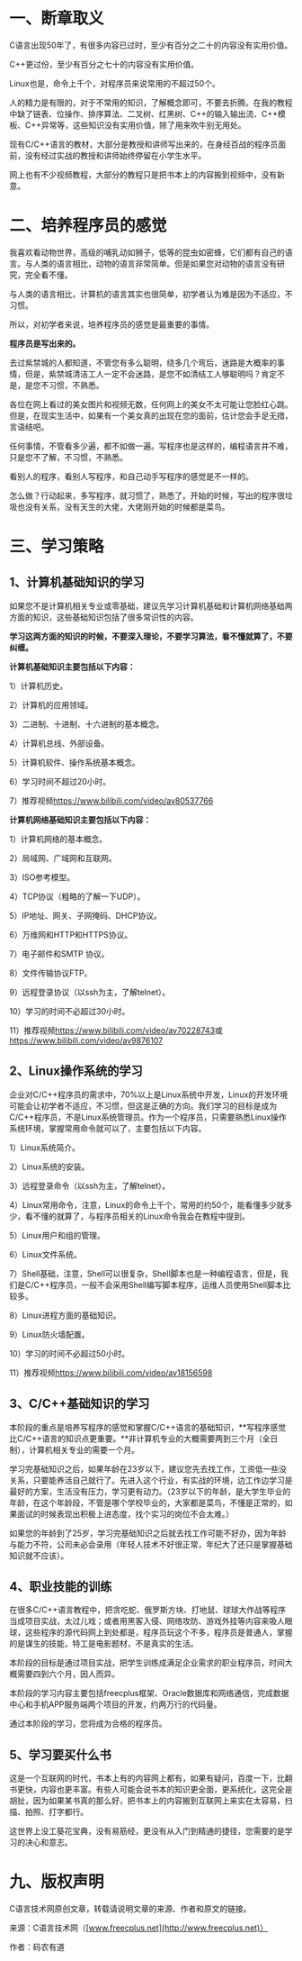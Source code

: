 # 一、断章取义

C语言出现50年了，有很多内容已过时，至少有百分之二十的内容没有实用价值。

C++更过份，至少有百分之七十的内容没有实用价值。

Linux也是，命令上千个，对程序员来说常用的不超过50个。

人的精力是有限的，对于不常用的知识，了解概念即可，不要去折腾。在我的教程中缺了链表、位操作、排序算法、二叉树、红黑树、C++的输入输出流、C++模板、C++异常等，这些知识没有实用价值，除了用来吹牛别无用处。

现有C/C++语言的教材，大部分是教授和讲师写出来的，在身经百战的程序员面前，没有经过实战的教授和讲师始终停留在小学生水平。

网上也有不少视频教程，大部分的教程只是把书本上的内容搬到视频中，没有新意。

# 二、培养程序员的感觉

我喜欢看动物世界，高级的哺乳动如狮子，低等的昆虫如密蜂，它们都有自己的语言。与人类的语言相比，动物的语言非常简单。但是如果您对动物的语言没有研究，完全看不懂。

与人类的语言相比，计算机的语言其实也很简单，初学者认为难是因为不适应，不习惯。

所以，对初学者来说，培养程序员的感觉是最重要的事情。

**程序员是写出来的。**

去过紫禁城的人都知道，不管您有多么聪明，绕多几个弯后，迷路是大概率的事情，但是，紫禁城清洁工人一定不会迷路，是您不如清结工人够聪明吗？肯定不是，是您不习惯，不熟悉。

各位在网上看过的美女图片和视频无数，任何网上的美女不太可能让您脸红心跳。但是，在现实生活中，如果有一个美女真的出现在您的面前，估计您会手足无措，言语结吧。

任何事情，不管看多少遍，都不如做一遍。写程序也是这样的，编程语言并不难，只是您不了解，不习惯，不熟悉。

看别人的程序，看别人写程序，和自己动手写程序的感觉是不一样的。

怎么做？行动起来，多写程序，就习惯了，熟悉了。开始的时候，写出的程序很垃圾也没有关系，没有天生的大佬，大佬刚开始的时候都是菜鸟。

# 三、学习策略

## 1、计算机基础知识的学习

如果您不是计算机相关专业或零基础，建议先学习计算机基础和计算机网络基础两方面的知识，这些基础知识包括了很多常识性的内容。

**学习这两方面的知识的时候，不要深入理论，不要学习算法，看不懂就算了，不要纠缠。**

**计算机基础知识主要包括以下内容：**

1）计算机历史。

2）计算机的应用领域。

3）二进制、十进制、十六进制的基本概念。

4）计算机总线、外部设备。

5）计算机软件、操作系统基本概念。

6）学习时间不超过20小时。

7）推荐视频<https://www.bilibili.com/video/av80537766>

**计算机网络基础知识主要包括以下内容：**

1）计算机网络的基本概念。

2）局域网、广域网和互联网。

3）ISO参考模型。

4）TCP协议（粗略的了解一下UDP）。

5）IP地址、网关、子网掩码、DHCP协议。

6）万维网和HTTP和HTTPS协议。

7）电子邮件和SMTP 协议。

8）文件传输协议FTP。

9）远程登录协议（以ssh为主，了解telnet）。

10）学习的时间不必超过30小时。

11）推荐视频<https://www.bilibili.com/video/av70228743>或<https://www.bilibili.com/video/av9876107>

## 2、Linux操作系统的学习

企业对C/C++程序员的需求中，70%以上是Linux系统中开发，Linux的开发环境可能会让初学者不适应，不习惯，但这是正确的方向。我们学习的目标是成为C/C++程序员，不是Linux系统管理员。作为一个程序员，只需要熟悉Linux操作系统环境，掌握常用命令就可以了，主要包括以下内容。

1）Linux系统简介。

2）Linux系统的安装。

3）远程登录命令（以ssh为主，了解telnet）。

4）Linux常用命令，注意，Linux的命令上千个，常用的约50个，能看懂多少就多少，看不懂的就算了，与程序员相关的Linux命令我会在教程中提到。

5）Linux用户和组的管理。

6）Linux文件系统。

7）Shell基础，注意，Shell可以很复杂，Shell脚本也是一种编程语言，但是，我们是C/C++程序员，一般不会采用Shell编写脚本程序，运维人员使用Shell脚本比较多。

8）Linux进程方面的基础知识。

9）Linux防火墙配置。

10）学习的时间不必超过50小时。

11）推荐视频<https://www.bilibili.com/video/av18156598>

## 3、C/C++基础知识的学习

本阶段的重点是培养写程序的感觉和掌握C/C++语言的基础知识，**写程序感觉比C/C++语言的知识点更重要。**非计算机专业的大概需要两到三个月（全日制），计算机相关专业的需要一个月。

学习完基础知识之后，如果年龄在23岁以下，建议您先去找工作，工资低一些没关系，只要能养活自己就行了。先进入这个行业，有实战的环境，边工作边学习是最好的方案，生活没有压力，学习更有动力。（23岁以下的年龄，是大学生毕业的年龄，在这个年龄段，不管是哪个学校毕业的，大家都是菜鸟，不懂是正常的，如果面试的时候表现出积极上进态度，找个实习的岗位不会太难。）

如果您的年龄到了25岁，学习完基础知识之后就去找工作可能不好办，因为年龄与能力不符，公司未必会录用（年轻人技术不好很正常，年纪大了还只是掌握基础知识就不应该）。

## 4、职业技能的训练

在很多C/C++语言教程中，把贪吃蛇、俄罗斯方块、打地鼠、球球大作战等程序当成项目实战，太过儿戏；或者用黑客入侵、网络攻防、游戏外挂等内容来吸人眼球，这些程序的源代码网上到处都是，程序员玩这个不多，程序员是普通人，掌握的是谋生的技能，特工是电影题材，不是真实的生活。

本阶段的目标是通过项目实战，把学生训练成满足企业需求的职业程序员，时间大概需要四到六个月，因人而异。

本阶段的学习内容主要包括freecplus框架、Oracle数据库和网络通信，完成数据中心和手机APP服务端两个项目的开发，约两万行的代码量。

通过本阶段的学习，您将成为合格的程序员。

## 5、学习要买什么书

这是一个互联网的时代，书本上有的内容网上都有，如果有疑问，百度一下，比翻书更快，内容也更丰富。有些人可能会说书本的知识更全面，更系统化，这完全是胡扯，因为如果某书真的那么好，把书本上的内容搬到互联网上来实在太容易，扫描、拍照、打字都行。

这世界上没工葵花宝典，没有易筋经，更没有从入门到精通的捷径，您需要的是学习的决心和意志。

# 九、版权声明

C语言技术网原创文章，转载请说明文章的来源、作者和原文的链接。

来源：C语言技术网（[www.freecplus.net](http://www.freecplus.net)）

作者：码农有道
